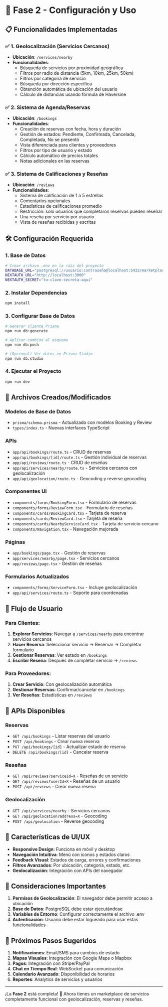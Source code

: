 # 🚀 Fase 2 - Configuración y Uso

## 📋 **Funcionalidades Implementadas**

### ✅ **1. Geolocalización (Servicios Cercanos)**
- **Ubicación**: `/services/nearby`
- **Funcionalidades**:
  - Búsqueda de servicios por proximidad geográfica
  - Filtros por radio de distancia (5km, 10km, 25km, 50km)
  - Filtros por categoría de servicio
  - Búsqueda por dirección específica
  - Obtención automática de ubicación del usuario
  - Cálculo de distancias usando fórmula de Haversine

### ✅ **2. Sistema de Agenda/Reservas**
- **Ubicación**: `/bookings`
- **Funcionalidades**:
  - Creación de reservas con fecha, hora y duración
  - Gestión de estados: Pendiente, Confirmada, Cancelada, Completada, No se presentó
  - Vista diferenciada para clientes y proveedores
  - Filtros por tipo de usuario y estado
  - Cálculo automático de precios totales
  - Notas adicionales en las reservas

### ✅ **3. Sistema de Calificaciones y Reseñas**
- **Ubicación**: `/reviews`
- **Funcionalidades**:
  - Sistema de calificación de 1 a 5 estrellas
  - Comentarios opcionales
  - Estadísticas de calificaciones promedio
  - Restricción: solo usuarios que completaron reservas pueden reseñar
  - Una reseña por servicio por usuario
  - Vista de reseñas recibidas y escritas

## 🛠️ **Configuración Requerida**

### **1. Base de Datos**
```bash
# Crear archivo .env en la raíz del proyecto
DATABASE_URL="postgresql://usuario:contraseña@localhost:5432/marketplace_db"
NEXTAUTH_URL="http://localhost:3000"
NEXTAUTH_SECRET="tu-clave-secreta-aqui"
```

### **2. Instalar Dependencias**
```bash
npm install
```

### **3. Configurar Base de Datos**
```bash
# Generar cliente Prisma
npm run db:generate

# Aplicar cambios al esquema
npm run db:push

# (Opcional) Ver datos en Prisma Studio
npm run db:studio
```

### **4. Ejecutar el Proyecto**
```bash
npm run dev
```

## 📁 **Archivos Creados/Modificados**

### **Modelos de Base de Datos**
- `prisma/schema.prisma` - Actualizado con modelos Booking y Review
- `types/index.ts` - Nuevas interfaces TypeScript

### **APIs**
- `app/api/bookings/route.ts` - CRUD de reservas
- `app/api/bookings/[id]/route.ts` - Gestión individual de reservas
- `app/api/reviews/route.ts` - CRUD de reseñas
- `app/api/services/nearby/route.ts` - Servicios cercanos con geolocalización
- `app/api/geolocation/route.ts` - Geocoding y reverse geocoding

### **Componentes UI**
- `components/forms/BookingForm.tsx` - Formulario de reservas
- `components/forms/ReviewForm.tsx` - Formulario de reseñas
- `components/cards/BookingCard.tsx` - Tarjeta de reserva
- `components/cards/ReviewCard.tsx` - Tarjeta de reseña
- `components/cards/NearbyServiceCard.tsx` - Tarjeta de servicio cercano
- `components/Navigation.tsx` - Navegación mejorada

### **Páginas**
- `app/bookings/page.tsx` - Gestión de reservas
- `app/services/nearby/page.tsx` - Servicios cercanos
- `app/reviews/page.tsx` - Gestión de reseñas

### **Formularios Actualizados**
- `components/forms/ServiceForm.tsx` - Incluye geolocalización
- `app/api/services/route.ts` - Soporte para coordenadas

## 🎯 **Flujo de Usuario**

### **Para Clientes:**
1. **Explorar Servicios**: Navegar a `/services/nearby` para encontrar servicios cercanos
2. **Hacer Reserva**: Seleccionar servicio → Reservar → Completar formulario
3. **Gestionar Reservas**: Ver estado en `/bookings`
4. **Escribir Reseña**: Después de completar servicio → `/reviews`

### **Para Proveedores:**
1. **Crear Servicio**: Con geolocalización automática
2. **Gestionar Reservas**: Confirmar/cancelar en `/bookings`
3. **Ver Reseñas**: Estadísticas en `/reviews`

## 🔧 **APIs Disponibles**

### **Reservas**
- `GET /api/bookings` - Listar reservas del usuario
- `POST /api/bookings` - Crear nueva reserva
- `PUT /api/bookings/[id]` - Actualizar estado de reserva
- `DELETE /api/bookings/[id]` - Cancelar reserva

### **Reseñas**
- `GET /api/reviews?serviceId=X` - Reseñas de un servicio
- `GET /api/reviews?userId=X` - Reseñas de un usuario
- `POST /api/reviews` - Crear nueva reseña

### **Geolocalización**
- `GET /api/services/nearby` - Servicios cercanos
- `GET /api/geolocation?address=X` - Geocoding
- `POST /api/geolocation` - Reverse geocoding

## 🎨 **Características de UI/UX**

- **Responsive Design**: Funciona en móvil y desktop
- **Navegación Intuitiva**: Menú con iconos y estados claros
- **Feedback Visual**: Estados de carga, errores y confirmaciones
- **Filtros Avanzados**: Por ubicación, categoría, estado, etc.
- **Geolocalización**: Integración con APIs del navegador

## 🚨 **Consideraciones Importantes**

1. **Permisos de Geolocalización**: El navegador debe permitir acceso a ubicación
2. **Base de Datos**: PostgreSQL debe estar ejecutándose
3. **Variables de Entorno**: Configurar correctamente el archivo .env
4. **Autenticación**: Usuario debe estar logueado para usar estas funcionalidades

## 🔄 **Próximos Pasos Sugeridos**

1. **Notificaciones**: Email/SMS para cambios de estado
2. **Mapas Visuales**: Integración con Google Maps o Mapbox
3. **Pagos**: Integración con Stripe/PayPal
4. **Chat en Tiempo Real**: WebSocket para comunicación
5. **Calendario Avanzado**: Disponibilidad de horarios
6. **Reportes**: Analytics de servicios y usuarios

---

¡La **Fase 2** está completa! 🎉 Ahora tienes un marketplace de servicios completamente funcional con geolocalización, reservas y reseñas.
